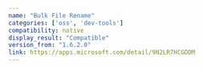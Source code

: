 ```yaml
---
name: "Bulk File Rename"
categories: ['oss', 'dev-tools']
compatibility: native
display_result: "Compatible"
version_from: "1.6.2.0"
link: https://apps.microsoft.com/detail/9N2LR7HCGDDM
---
```

